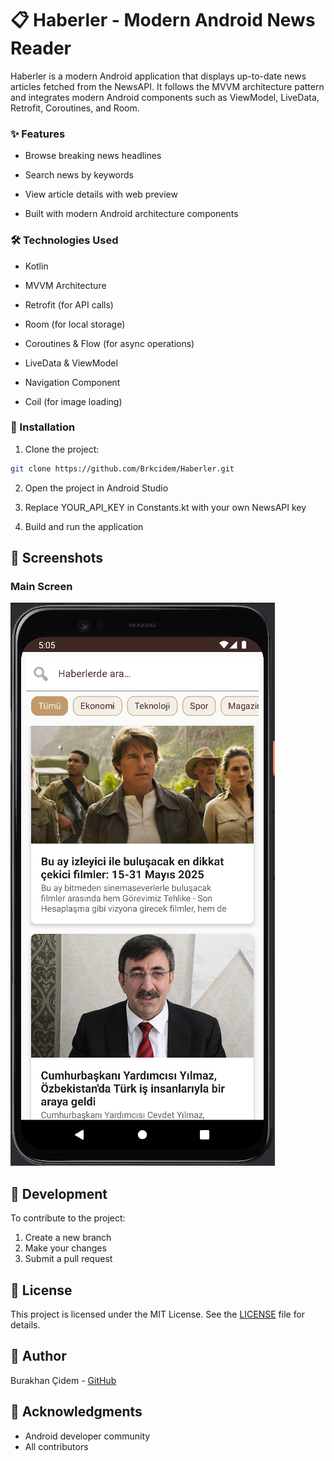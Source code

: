 # 📋 Haberler - Modern Android News Reader

Haberler is a modern Android application that displays up-to-date news articles fetched from the NewsAPI. It follows the MVVM architecture pattern and integrates modern Android components such as ViewModel, LiveData, Retrofit, Coroutines, and Room.

### ✨ Features

- Browse breaking news headlines

- Search news by keywords

- View article details with web preview

- Built with modern Android architecture components 

### 🛠️ Technologies Used

- Kotlin

- MVVM Architecture

- Retrofit (for API calls)

- Room (for local storage)

- Coroutines & Flow (for async operations)

- LiveData & ViewModel

- Navigation Component

- Coil (for image loading)

### 🚀 Installation

1. Clone the project:  
```bash
git clone https://github.com/Brkcidem/Haberler.git
```

2. Open the project in Android Studio

3. Replace YOUR_API_KEY in Constants.kt with your own NewsAPI key

4. Build and run the application

## 📱 Screenshots

### Main Screen
![News](screenshots/news.png)

## 🔧 Development

To contribute to the project:

1. Create a new branch
2. Make your changes
3. Submit a pull request

## 📝 License

This project is licensed under the MIT License. See the [LICENSE](LICENSE) file for details.

## 👤 Author

Burakhan Çidem - [GitHub](https://github.com/Brkcidem)

## 🙏 Acknowledgments

- Android developer community
- All contributors
